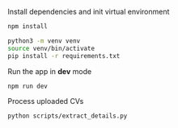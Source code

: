 Install dependencies and init virtual environment

```bash
npm install

python3 -m venv venv
source venv/bin/activate
pip install -r requirements.txt
```

Run the app in **dev** mode

```bash
npm run dev
```

Process uploaded CVs

```bash
python scripts/extract_details.py
```
